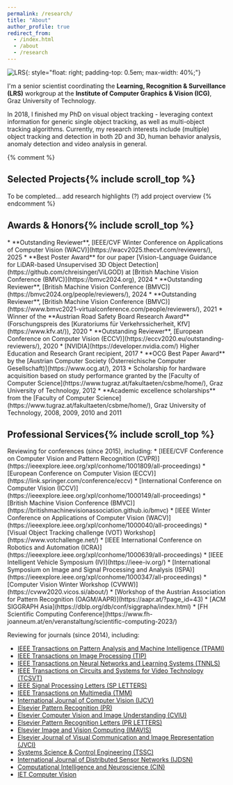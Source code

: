 ```yaml
---
permalink: /research/
title: "About"
author_profile: true
redirect_from: 
  - /index.html
  - /about
  - /research
---
```


![LRS](/images/lrs.webp){: style="float: right; padding-top: 0.5em; max-width: 40%;"}

I'm a senior scientist coordinating the __Learning, Recognition & Surveillance (LRS)__ workgroup at the __Institute of Computer Graphics & Vision (ICG)__, Graz University of Technology.

In 2018, I finished my PhD on visual object tracking - leveraging context information for generic single object tracking, as well as multi-object tracking algorithms.
Currently, my research interests include (multiple) object tracking and detection in both 2D and 3D, human behavior analysis, anomaly detection and video analysis in general.

{% comment %}
<h2>Selected Projects{% include scroll_top %}</h2>
To be completed...
add research highlights (?)
add project overview
{% endcomment %}


<h2>Awards & Honors{% include scroll_top %}</h2>
* **Outstanding Reviewer**, [IEEE/CVF Winter Conference on Applications of Computer Vision (WACV)](https://wacv2025.thecvf.com/reviewers/), 2025
* **Best Poster Award** for our paper [Vision-Language Guidance for LiDAR-based Unsupervised 3D Object Detection](https://github.com/chreisinger/ViLGOD) at [British Machine Vision Conference (BMVC)](https://bmvc2024.org), 2024
* **Outstanding Reviewer**, [British Machine Vision Conference (BMVC)](https://bmvc2024.org/people/reviewers/), 2024
* **Outstanding Reviewer**, [British Machine Vision Conference (BMVC)](https://www.bmvc2021-virtualconference.com/people/reviewers/), 2021
* Winner of the **Austrian Road Safety Board Research Award** (Forschungspreis des [Kuratoriums f&uuml;r Verkehrssicherheit, KfV](https://www.kfv.at/)), 2020
* **Outstanding Reviewer**, [European Conference on Computer Vision (ECCV)](https://eccv2020.eu/outstanding-reviewers/), 2020
* [NVIDIA](https://developer.nvidia.com/) Higher Education and Research Grant recipient, 2017
* **OCG Best Paper Award** by the [Austrian Computer Society (&Ouml;sterreichische Computer Gesellschaft)](https://www.ocg.at/), 2013
* Scholarship for hardware acquisition based on study performance granted by the [Faculty of Computer Science](https://www.tugraz.at/fakultaeten/csbme/home/), Graz University of Technology, 2012
* **Academic excellence scholarships** from the [Faculty of Computer Science](https://www.tugraz.at/fakultaeten/csbme/home/), Graz University of Technology, 2008, 2009, 2010 and 2011


<h2>Professional Services{% include scroll_top %}</h2>
<!-- Been there, done that 
CVPR 2015, 2016, 2017, 2018, 2019, 2021, 2022, 2023, 2024, 2025
BMVC 2021, 2024
ECCV 2016, 2018, 2020
ICCV 2017, 2019, 2023, 2025
IV 2023
ICRA 2020
WACV 2019, 2022, 2023, 2024, 2025, 2026
VOT 2021, 2022
CVWW 2019, 2020, 2022, 2023, 2024
-->
Reviewing for conferences (since 2015), including:
* [IEEE/CVF Conference on Computer Vision and Pattern Recognition (CVPR)](https://ieeexplore.ieee.org/xpl/conhome/1001809/all-proceedings)
* [European Conference on Computer Vision (ECCV)](https://link.springer.com/conference/eccv)
* [International Conference on Computer Vision (ICCV)](https://ieeexplore.ieee.org/xpl/conhome/1000149/all-proceedings)
* [British Machine Vision Conference (BMVC)](https://britishmachinevisionassociation.github.io/bmvc)
* [IEEE Winter Conference on Applications of Computer Vision (WACV)](https://ieeexplore.ieee.org/xpl/conhome/1000040/all-proceedings)
* [Visual Object Tracking challenge (VOT) Workshop](https://www.votchallenge.net/)
* [IEEE International Conference on Robotics and Automation (ICRA)](https://ieeexplore.ieee.org/xpl/conhome/1000639/all-proceedings)
* [IEEE Intelligent Vehicle Symposium (IV)](https://ieee-iv.org/)
* [International Symposium on Image and Signal Processing and Analysis (ISPA)](https://ieeexplore.ieee.org/xpl/conhome/1000347/all-proceedings)
* [Computer Vision Winter Workshop (CVWW)](https://cvww2020.vicos.si/about/)
* [Workshop of the Austrian Association for Pattern Recognition (OAGM/AAPR)](https://aapr.at/?page_id=43)
* [ACM SIGGRAPH Asia](https://dblp.org/db/conf/siggrapha/index.html)
* [FH Scientific Computing Conference](https://www.fh-joanneum.at/en/veranstaltung/scientific-computing-2023/)

Reviewing for journals (since 2014), including:
* [IEEE Transactions on Pattern Analysis and Machine Intelligence (TPAMI)](https://ieeexplore.ieee.org/xpl/RecentIssue.jsp?punumber=34)
* [IEEE Transactions on Image Processing (TIP)](https://ieeexplore.ieee.org/xpl/RecentIssue.jsp?punumber=83)
* [IEEE Transactions on Neural Networks and Learning Systems (TNNLS)](https://ieeexplore.ieee.org/xpl/RecentIssue.jsp?punumber=5962385)
* [IEEE Transactions on Circuits and Systems for Video Technology (TCSVT)](https://ieeexplore.ieee.org/xpl/RecentIssue.jsp?punumber=76)
* [IEEE Signal Processing Letters (SP LETTERS)](https://signalprocessingsociety.org/publications-resources/ieee-signal-processing-letters)
* [IEEE Transactions on Multimedia (TMM)](https://ieeexplore.ieee.org/xpl/RecentIssue.jsp?punumber=6046)
* [International Journal of Computer Vision (IJCV)](https://www.springer.com/journal/11263)
* [Elsevier Pattern Recognition (PR)](https://www.journals.elsevier.com/pattern-recognition)
* [Elsevier Computer Vision and Image Understanding (CVIU)](https://www.journals.elsevier.com/computer-vision-and-image-understanding)
* [Elsevier Pattern Recognition Letters (PR LETTERS)](https://www.journals.elsevier.com/pattern-recognition-letters)
* [Elsevier Image and Vision Computing (IMAVIS)](https://www.journals.elsevier.com/image-and-vision-computing)
* [Elsevier Journal of Visual Communication and Image Representation (JVCI)](https://www.journals.elsevier.com/journal-of-visual-communication-and-image-representation)
* [Systems Science & Control Engineering (TSSC)](https://www.tandfonline.com/action/journalInformation?journalCode=tssc20)
* [International Journal of Distributed Sensor Networks (IJDSN)](https://journals.sagepub.com/home/dsn)
* [Computational Intelligence and Neuroscience (CIN)](https://www.hindawi.com/journals/cin)
* [IET Computer Vision](https://ieeexplore.ieee.org/xpl/RecentIssue.jsp?punumber=4159597)

